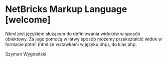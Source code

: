 # NetBricks Markup Language [welcome]

Nbml jest językiem służącym do definiowania widoków w sposób obiektowy. Za jego pomocą w łatwy sposób możemy przekształcić widok w formacie phtml (html ze wstawkami w języku php), do klas php.

Szymon Wygnański
